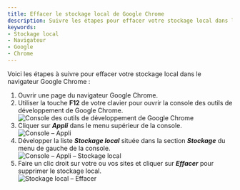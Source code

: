 ```yaml
---
title: Effacer le stockage local de Google Chrome
description: Suivre les étapes pour effacer votre stockage local dans le navigateur Google Chrome.
keywords:
- Stockage local
- Navigateur
- Google
- Chrome
---
```

Voici les étapes à suivre pour effacer votre stockage local dans le navigateur Google Chrome :  

1. Ouvrir une page du navigateur Google Chrome.  
1. Utiliser la touche **F12** de votre clavier pour ouvrir la console des outils de développement de Google Chrome.  
![Console des outils de développement de Google Chrome](https://webdevolutions.azureedge.net/docs/fr/kb/KB2050.png) 
1. Cliquer sur ***Appli*** dans le menu supérieur de la console.  
![Console – Appli](https://webdevolutions.azureedge.net/docs/fr/kb/KB2051.png) 
1. Développer la liste ***Stockage local*** située dans la section ***Stockage*** du menu de gauche de la console.  
![Console – Appli – Stockage local](https://webdevolutions.azureedge.net/docs/fr/kb/KB2052.png) 
1. Faire un clic droit sur votre ou vos sites et cliquer sur ***Effacer*** pour supprimer le stockage local.  
![Stockage local – Effacer](https://webdevolutions.azureedge.net/docs/fr/kb/KB2053.png) 

